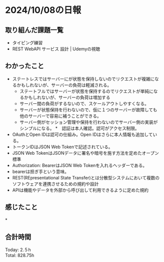 # 2024/10/08の日報
## 取り組んだ課題一覧
* タイピング練習
* REST WebAPI サービス 設計 | Udemyの視聴
## わかったこと
* ステートレスではサーバーにが状態を保持しないのでリクエストが複雑になるかもしれないが、サーバーの負荷は軽減される。
  *  ステートフルではサーバーが状態を保持するのでリクエストが単純になるかもしれないが、サーバーの負荷は増加する
  *  サーバー間の負荷がするないので、スケールアウトしやすくなる。
  *  サーバーが状態保持を行わないので、仮に１つのサーバーが故障しても他のサーバーで容易に補うことができる。
  *  サーバー側がセッション管理や保持を行わないのでサーバー側の実装がシンプルになる。
*　認証は本人確認。認可がアクセス制限。
*  OAuthとOpen IDは認可の仕組み。Open IDはさらに本人情報も追加している。
*  トークンIDはJSON Web Tokenで記述されている。
  *  JSON Web TokenはJSONデータに署名や暗号を施す方法を定めたオープン標準
  *  Authorization: BearerはJSON Web Tokenを入れるヘッダーである。
*  bearerは担ぎ手という意味。
*  REST(REpresentational State Transfer)とは分散型システムにおいて複数のソフトウェアを連携させるための規約や設計
*  APIは機能やデータを外部から呼び出して利用できるように定めた規約              
## 感じたこと
*　
## 合計時間  
Today: 2.５h<br>
Total: 828.75h
